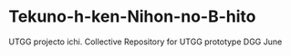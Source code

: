 # Tekuno-h-ken-Nihon-no-B-hito
UTGG projecto ichi. Collective Repository for UTGG prototype DGG June
